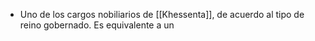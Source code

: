 - Uno de los cargos nobiliarios de [[Khessenta]], de acuerdo al tipo de reino gobernado. Es equivalente a un